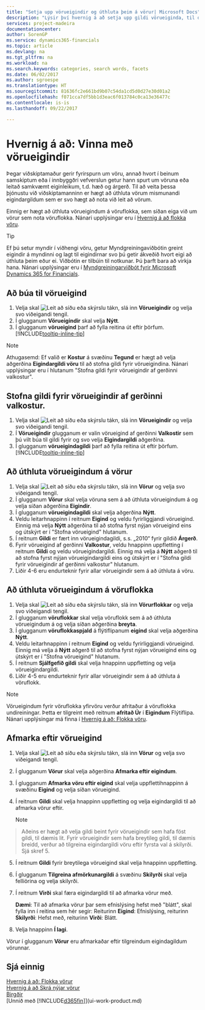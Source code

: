 ```yaml
---
title: "Setja upp vörueigindir og úthluta þeim á vörur| Microsoft Docs"
description: "Lýsir því hvernig á að setja upp gildi vörueiginda, til dæmis sem hægt er nota sem leitarorð, og úthluta þeim á vörur og vöruflokka."
services: project-madeira
documentationcenter: 
author: SorenGP
ms.service: dynamics365-financials
ms.topic: article
ms.devlang: na
ms.tgt_pltfrm: na
ms.workload: na
ms.search.keywords: categories, search words, facets
ms.date: 06/02/2017
ms.author: sgroespe
ms.translationtype: HT
ms.sourcegitcommit: 81636fc2e661bd9b07c54da1cd5d0d27e30d01a2
ms.openlocfilehash: f071cca7df5bb1d3eac6f013784c0ca13e36477c
ms.contentlocale: is-is
ms.lasthandoff: 09/22/2017

---
```

# <a name="how-to-work-with-item-attributes"></a>Hvernig á að: Vinna með vörueigindir
Þegar viðskiptamaður gerir fyrirspurn um vöru, annað hvort í beinum samskiptum eða í innbyggðri vefverslun getur hann spurt um vöruna eða leitað samkvæmt eiginleikum, t.d. hæð og árgerð. Til að veita þessa þjónustu við viðskiptamanninn er hægt að úthluta vörum mismunandi eigindargildum sem er svo hægt að nota við leit að vörum.

Einnig er hægt að úthluta vörueigindum á vöruflokka, sem síðan eiga við um vörur sem nota vöruflokka. Nánari upplýsingar eru í [Hvernig á að flokka vöru](inventory-how-categorize-items.md).

> [!Tip]  
> Ef þú setur myndir í viðhengi vöru, getur Myndgreiningaviðbótin greint eigindir á myndinni og lagt til eigindirnar svo þú getir ákveðið hvort eigi að úthluta þeim eður ei. Viðbótin er tilbúin til notkunar. Þú þarft bara að virkja hana. Nánari upplýsingar eru í [Myndgreiningarviðbót fyrir Microsoft Dynamics 365 for Financials](ui-extensions-image-analyzer.md).

## <a name="to-create-item-attributes"></a>Að búa til vörueigind
1. Velja skal ![Leit að síðu eða skýrslu](media/ui-search/search_small.png "Leit að síðu eða skýrslu táknið") tákn, slá inn **Vörueigindir** og velja svo viðeigandi tengil.
2. Í glugganum **Vörueigindir** skal velja **Nýtt**.
3. Í glugganum **vörueigind** þarf að fylla reitina út eftir þörfum. [!INCLUDE[tooltip-inline-tip](includes/tooltip-inline-tip_md.md)]

> [!NOTE]  
>   Athugasemd: Ef valið er **Kostur** á svæðinu **Tegund** er hægt að velja aðgerðina **Eigindargildi vöru** til að stofna gildi fyrir vörueigindina. Nánari upplýsingar eru í hlutanum "Stofna gildi fyrir vörueigindir af gerðinni valkostur".  

## <a name="to-create-values-for-item-attributes-of-type-option"></a>Stofna gildi fyrir vörueigindir af gerðinni valkostur.
1. Velja skal ![Leit að síðu eða skýrslu](media/ui-search/search_small.png "Leit að síðu eða skýrslu táknið") tákn, slá inn **Vörueigindir** og velja svo viðeigandi tengil.
2. Í **Vörueigindir** glugganum er valin vörueigind af gerðinni **Valkostir** sem þú vilt búa til gildi fyrir og svo velja **Eigindargildi** aðgerðina.
3. Í glugganum **vörueigindagildi** þarf að fylla reitina út eftir þörfum. [!INCLUDE[tooltip-inline-tip](includes/tooltip-inline-tip_md.md)]

## <a name="to-assign-item-attributes-to-items"></a>Að úthluta vörueigindum á vörur
1. Velja skal ![Leit að síðu eða skýrslu](media/ui-search/search_small.png "Leit að síðu eða skýrslu táknið") tákn, slá inn **Vörur** og velja svo viðeigandi tengil.
2. Í glugganum **Vörur** skal velja vöruna sem á að úthluta vörueigindum á og velja síðan aðgerðina **Eigindir**.
3. Í glugganum **vörueigindagildi** skal velja aðgerðina **Nýtt**.
4. Veldu leitarhnappinn í reitnum **Eigind** og veldu fyrirliggjandi vörueigind. Einnig má velja **Nýtt** aðgerðina til að stofna fyrst nýjan vörueigind eins og útskýrt er í "Stofna vörueigind" hlutanum.
5. Í reitnum **Gildi** er fært inn vörueigindagildi, s.s. „2010“ fyrir gildið **Árgerð**.
6. Fyrir vörueigind af gerðinni **Valkostur**, veldu hnappinn uppfletting í reitnum **Gildi** og veldu vörueigindargildi. Einnig má velja á **Nýtt** aðgerð til að stofna fyrst nýjan vörueigindargildi eins og útskýrt er í "Stofna gildi fyrir vörueigindir af gerðinni valkostur" hlutanum.
7. Liðir 4-6 eru endurteknir fyrir allar vörueigindir sem á að úthluta á vöru.

## <a name="to-assign-item-attributes-to-item-categories"></a>Að úthluta vörueigindum á vöruflokka
1. Velja skal ![Leit að síðu eða skýrslu](media/ui-search/search_small.png "Leit að síðu eða skýrslu táknið") tákn, slá inn **Vörurflokkar** og velja svo viðeigandi tengil.
2. Í glugganum **vöruflokkar** skal velja vöruflokk sem á að úthluta vörueigindum á og velja síðan aðgerðina **breyta**.
3. Í glugganum **vöruflokkaspjald** á flýtiflipanum **eigind** skal velja aðgerðina **Nýtt**.
4. Veldu leitarhnappinn í reitnum **Eigind** og veldu fyrirliggjandi vörueigind. Einnig má velja á **Nýtt** aðgerð til að stofna fyrst nýjan vörueigind eins og útskýrt er í "Stofna vörueigind" hlutanum.
5. Í reitnum **Sjálfgefið gildi** skal velja hnappinn uppfletting og velja vörueigindargildi.
6. Liðir 4-5 eru endurteknir fyrir allar vörueigindir sem á að úthluta á vöruflokk.

> [!NOTE]  
>   Vörueigindum fyrir vöruflokka yfirvöru verður afritaður á vöruflokka undireiningar. Þetta er tilgreint með reitnum **afritað Úr** í **Eigindum** Flýtiflipa. Nánari upplýsingar má finna í [Hvernig á að: Flokka vöru](inventory-how-categorize-items.md).

## <a name="to-filter-by-item-attributes"></a>Afmarka eftir vörueigind
1. Velja skal ![Leit að síðu eða skýrslu](media/ui-search/search_small.png "Leit að síðu eða skýrslu táknið") tákn, slá inn **Vörur** og velja svo viðeigandi tengil.
2. Í glugganum **Vörur** skal velja aðgerðina **Afmarka eftir eigindum**.
3. Í glugganum **Afmarka vöru eftir eigind** skal velja uppflettihnappinn á svæðinu **Eigind** og velja síðan vörueigind.
4. Í reitnum **Gildi** skal velja hnappinn uppfletting og velja eigindargildi til að afmarka vörur eftir.

    > [!NOTE]  
>   Aðeins er hægt að velja gildi beint fyrir vörueigindir sem hafa föst gildi, til dæmis lit. Fyrir vörueigindir sem hafa breytileg gildi, til dæmis breidd, verður að tilgreina eigindargildi vöru eftir fyrsta val á skilyrði. Sjá skref 5.
5. Í reitnum **Gildi** fyrir breytilega vörueigind skal velja hnappinn uppfletting.
6. Í glugganum **Tilgreina afmörkunargildi** á svæðinu **Skilyrði** skal velja felliörina og velja skilyrði.
7. Í reitnum **Virði** skal færa eigindargildi til að afmarka vörur með.

    **Dæmi**: Til að afmarka vörur þar sem efnislýsing hefst með "blátt", skal fylla inn í reitina sem hér segir: Reiturinn **Eigind**: Efnislýsing, reiturinn **Skilyrði**: Hefst með, reiturinn **Virði**: Blátt.
8. Velja hnappinn **Í lagi**.   

Vörur í glugganum **Vörur** eru afmarkaðar eftir tilgreindum eigindagildum vörunnar.

## <a name="see-also"></a>Sjá einnig
[Hvernig á að: Flokka vörur](inventory-how-categorize-items.md)    
[Hvernig á að Skrá nýjar vörur](inventory-how-register-new-items.md)  
[Birgðir](inventory-manage-inventory.md)  
[Unnið með [!INCLUDE[d365fin](includes/d365fin_md.md)]](ui-work-product.md)

